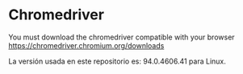 
# Chromedriver

You must download the chromedriver compatible with your browser
https://chromedriver.chromium.org/downloads  

La versión usada en este repositorio es: 94.0.4606.41 para Linux.